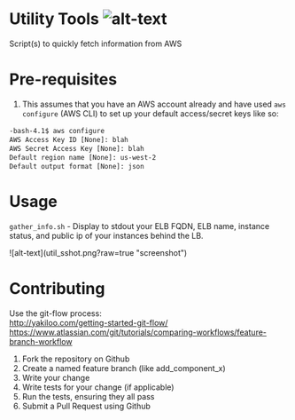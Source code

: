 # Utility Tools ![alt-text](https://img.shields.io/badge/shell-bash-orange.svg "shellscript")
Script(s) to quickly fetch information from AWS

# Pre-requisites
1. This assumes that you have an AWS account already and have used `aws configure` (AWS CLI) to set up your default access/secret keys like so:
```
-bash-4.1$ aws configure
AWS Access Key ID [None]: blah
AWS Secret Access Key [None]: blah
Default region name [None]: us-west-2
Default output format [None]: json
``` 

# Usage
`gather_info.sh` - Display to stdout your ELB FQDN, ELB name, instance status, and public ip of your instances behind the LB.  
<p>
![alt-text](util_sshot.png?raw=true "screenshot")

# Contributing
Use the git-flow process: <br>
http://yakiloo.com/getting-started-git-flow/ <br>
https://www.atlassian.com/git/tutorials/comparing-workflows/feature-branch-workflow

1. Fork the repository on Github
2. Create a named feature branch (like add_component_x)
3. Write your change
4. Write tests for your change (if applicable)
5. Run the tests, ensuring they all pass
6. Submit a Pull Request using Github
